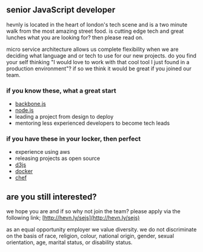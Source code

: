 ## senior JavaScript developer ##
hevnly is located in the heart of london's tech scene and is a two minute walk from the most amazing street food. is cutting edge tech and great lunches what you are looking for? then please read on.

micro service architecture allows us complete flexibility when we are deciding what language and or tech to use for our new projects. do you find your self thinking "I would love to work with that cool tool I just found in a production environment"? if so we think it would be great if you joined our team.

### if you know these, what a great start ###
+ [backbone.js](http://backbonejs.org/)
+ [node.js](https://nodejs.org/)
+ leading a project from design to deploy
+ mentoring less experienced developers to become tech leads

### if you have these in your locker, then perfect ###
+ experience using aws
+ releasing projects as open source
+ [d3js](http://d3js.org/)
+ [docker](https://www.docker.com/)
+ [chef](https://www.chef.io/)

## are you still interested? ##
we hope you are and if so why not join the team? please apply via the following link; [http://hevn.ly/sejs](http://hevn.ly/sejs)

as an equal opportunity employer we value diversity. we do not discriminate on the basis of race, religion, colour, national origin, gender, sexual orientation, age, marital status, or disability status.
